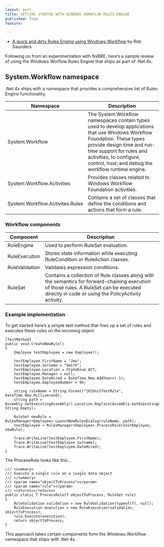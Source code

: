 ```yaml
---
layout: post
title: GETTING STARTED WITH WINDOWS WORKFLOW RULES ENGINE
published: True
feature: 

---
```


*   [A quick and dirty Rules Engine using Windows Workflow](http://sanderstechnology.com/2011/a-quick-and-dirty-rules-engine-using-windows-workflow-part-2/10491/#.U4J1YPmSyCk) by Rob Saunders

Following on from an experimentation with NxBRE, here’s a sample review of using the Windows Worflow Rules Engine that ships as part of .Net 4x.

## System.Workflow namespace

.Net 4x ships with a namespace that provides a comprehensive list of Rules Engine functionality.

<table>

<thead>

<tr>

<th>Namespace</th>

<th>Description</th>

</tr>

</thead>

<tbody>

<tr>

<td>System.Workflow</td>

<td>The System.Workflow namespaces contain types used to develop applications that use Windows Workflow Foundation. These types provide design time and run-time support for rules and activities, to configure, control, host, and debug the workflow runtime engine.</td>

</tr>

<tr>

<td>System.Workflow.Activities</td>

<td>Provides classes related to Windows Workflow Foundation activities.</td>

</tr>

<tr>

<td>System.Workflow.Activites.Rules</td>

<td>Contains a set of classes that define the conditions and actions that form a rule.</td>

</tr>

</tbody>

</table>

### Workflow components

<table>

<thead>

<tr>

<th>Component</th>

<th>Description</th>

</tr>

</thead>

<tbody>

<tr>

<td>RuleEngine</td>

<td>Used to perform RuleSet evaluation.</td>

</tr>

<tr>

<td>RuleExecution</td>

<td>Stores state information while executing RuleCondition or RuleAction classes.</td>

</tr>

<tr>

<td>RuleValidation</td>

<td>Validates expression conditions.</td>

</tr>

<tr>

<td>RuleSet</td>

<td>Contains a collection of Rule classes along with the semantics for forward-chaining execution of those rules. A RuleSet can be executed directly in code or using the PolicyActivity activity.</td>

</tr>

</tbody>

</table>

### Example implementation

To get started here’s a simple test method that fires up a set of rules and executes these rules on the incoming object

    [TestMethod]
    public void CreateNewRule()
    {
        Employee testEmployee = new Employee();

        testEmployee.FirstName = "Joe";
        testEmployee.Surname = "Smith";
        testEmployee.Location = StateEnum.ACT;
        testEmployee.Manager = null;
        testEmployee.DateHired = DateTime.Now.AddYears(-1);
        testEmployee.EmployeeNumber = 99;

        string ruleName = String.Format("{0}UnitTestRule", DateTime.Now.Millisecond);
        string path = Assembly.GetExecutingAssembly().Location.Replace(Assembly.GetExecutingAssembly().ManifestModule.Name, String.Empty);

        RuleSet newRule = RulesManager<Employee>.LaunchNewRulesDialog(ruleName, path);
        testEmployee = RulesManager<Employee>.ProcessRule(testEmployee, newRule);

        Trace.WriteLine(testEmployee.FirstName);
        Trace.WriteLine(testEmployee.Surname);
        Trace.WriteLine(testEmployee.DateHired);
    }

The ProcessRule looks like this…

    /// <summary>
    /// Execute a single rule on a single data object
    /// </summary>
    /// <param name="objectToProcess"></param>
    /// <param name="rule"></param>
    /// <returns></returns>
    public static T ProcessRule(T objectToProcess, RuleSet rule)
    {
        RuleValidation validation = new RuleValidation(typeof(T), null);
        RuleExecution execution = new RuleExecution(validation, objectToProcess);
        rule.Execute(execution);
        return objectToProcess;
    }

This approach takes certain components form the Windows.Workflow namespace that ships with .Net 4x.
